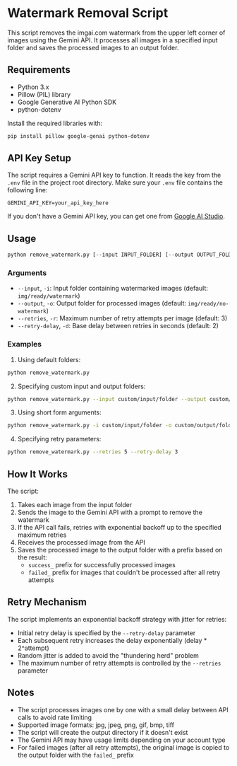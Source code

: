 # Watermark Removal Script

This script removes the imgai.com watermark from the upper left corner of images using the Gemini API. It processes all images in a specified input folder and saves the processed images to an output folder.

## Requirements

- Python 3.x
- Pillow (PIL) library
- Google Generative AI Python SDK
- python-dotenv

Install the required libraries with:

```bash
pip install pillow google-genai python-dotenv
```

## API Key Setup

The script requires a Gemini API key to function. It reads the key from the `.env` file in the project root directory. Make sure your `.env` file contains the following line:

```
GEMINI_API_KEY=your_api_key_here
```

If you don't have a Gemini API key, you can get one from [Google AI Studio](https://ai.google.dev/).

## Usage

```bash
python remove_watermark.py [--input INPUT_FOLDER] [--output OUTPUT_FOLDER] [--retries MAX_RETRIES] [--retry-delay DELAY]
```

### Arguments

- `--input`, `-i`: Input folder containing watermarked images (default: `img/ready/watermark`)
- `--output`, `-o`: Output folder for processed images (default: `img/ready/no-watermark`)
- `--retries`, `-r`: Maximum number of retry attempts per image (default: 3)
- `--retry-delay`, `-d`: Base delay between retries in seconds (default: 2)

### Examples

1. Using default folders:

```bash
python remove_watermark.py
```

2. Specifying custom input and output folders:

```bash
python remove_watermark.py --input custom/input/folder --output custom/output/folder
```

3. Using short form arguments:

```bash
python remove_watermark.py -i custom/input/folder -o custom/output/folder
```

4. Specifying retry parameters:

```bash
python remove_watermark.py --retries 5 --retry-delay 3
```

## How It Works

The script:

1. Takes each image from the input folder
2. Sends the image to the Gemini API with a prompt to remove the watermark
3. If the API call fails, retries with exponential backoff up to the specified maximum retries
4. Receives the processed image from the API
5. Saves the processed image to the output folder with a prefix based on the result:
   - `success_` prefix for successfully processed images
   - `failed_` prefix for images that couldn't be processed after all retry attempts

## Retry Mechanism

The script implements an exponential backoff strategy with jitter for retries:
- Initial retry delay is specified by the `--retry-delay` parameter
- Each subsequent retry increases the delay exponentially (delay * 2^attempt)
- Random jitter is added to avoid the "thundering herd" problem
- The maximum number of retry attempts is controlled by the `--retries` parameter

## Notes

- The script processes images one by one with a small delay between API calls to avoid rate limiting
- Supported image formats: jpg, jpeg, png, gif, bmp, tiff
- The script will create the output directory if it doesn't exist
- The Gemini API may have usage limits depending on your account type
- For failed images (after all retry attempts), the original image is copied to the output folder with the `failed_` prefix
